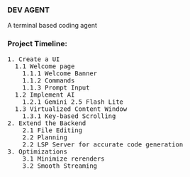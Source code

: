 ### DEV AGENT
A terminal based coding agent

### Project Timeline:
<pre>
1. Create a UI
  1.1 Welcome page
    1.1.1 Welcome Banner
    1.1.2 Commands
    1.1.3 Prompt Input
  1.2 Implement AI
    1.2.1 Gemini 2.5 Flash Lite
  1.3 Virtualized Content Window
    1.3.1 Key-based Scrolling
2. Extend the Backend
    2.1 File Editing
    2.2 Planning
    2.2 LSP Server for accurate code generation
3. Optimizations
    3.1 Minimize rerenders
    3.2 Smooth Streaming
</pre>